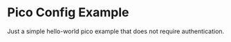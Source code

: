 # Pico Config Example

Just a simple hello-world pico example that does not require authentication.
